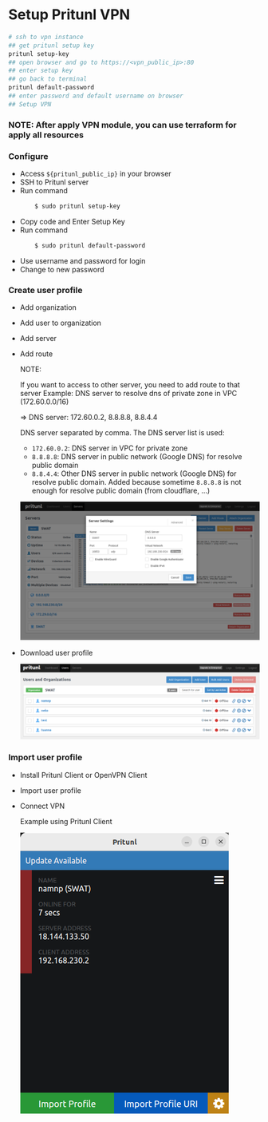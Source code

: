 # Setup Pritunl VPN

```bash
# ssh to vpn instance
## get pritunl setup key
pritunl setup-key
## open browser and go to https://<vpn_public_ip>:80
## enter setup key
## go back to terminal
pritunl default-password
## enter password and default username on browser
## Setup VPN
```

### NOTE: After apply VPN module, you can use terraform for apply all resources

### Configure

- Access `${pritunl_public_ip}` in your browser
- SSH to Pritunl server
- Run command
    ```sh
        $ sudo pritunl setup-key
    ```
- Copy code and Enter Setup Key
- Run command
    ```sh
        $ sudo pritunl default-password
    ```
- Use username and password for login
- Change to new password

### Create user profile

- Add organization
- Add user to organization
- Add server
- Add route

  NOTE:

  If you want to access to other server, you need to add route to that server
  Example: DNS server to resolve dns of private zone in VPC (172.60.0.0/16)

  => DNS server: 172.60.0.2, 8.8.8.8, 8.8.4.4

  DNS server separated by comma. The DNS server list is used:
  - `172.60.0.2`: DNS server in VPC for private zone
  - `8.8.8.8`: DNS server in public network (Google DNS) for resolve public domain
  - `8.8.4.4`: Other DNS server in public network (Google DNS) for resolve public domain. Added because sometime `8.8.8.8` is not enough for resolve public domain (from cloudflare, ...)

  ![pritunl](images/printul.png)

- Download user profile

  ![pritunl](images/pri.png)

### Import user profile

- Install Pritunl Client or OpenVPN Client
- Import user profile
- Connect VPN

  Example using Pritunl Client

  ![pritunl](images/pritunl-client.png)
